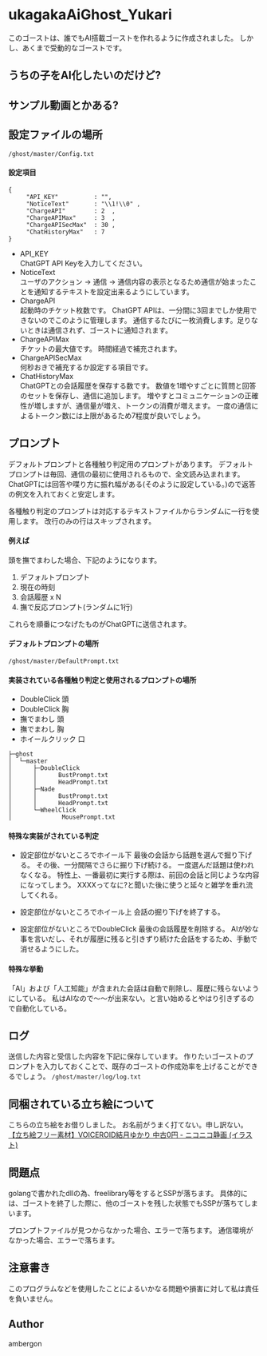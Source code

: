 # ukagakaAiGhost_Yukari
このゴーストは、誰でもAI搭載ゴーストを作れるように作成されました。
しかし、あくまで受動的なゴーストです。


## うちの子をAI化したいのだけど?
## サンプル動画とかある?


## 設定ファイルの場所
`/ghost/master/Config.txt`


#### 設定項目
```
{
     "API_KEY"          : "",
     "NoticeText"       : "\\1!\\0" ,
     "ChargeAPI"        : 2  , 
     "ChargeAPIMax"     : 3  ,
     "ChargeAPISecMax"  : 30 ,
     "ChatHistoryMax"   : 7 
}
```

- API_KEY          
    ChatGPT API Keyを入力してください。
- NoticeText       
    ユーザのアクション -> 通信 -> 通信内容の表示となるため通信が始まったことを通知するテキストを設定出来るようにしています。
- ChargeAPI        
    起動時のチケット枚数です。
    ChatGPT APIは、一分間に3回までしか使用できないのでこのように管理します。
    通信するたびに一枚消費します。足りないときは通信されず、ゴーストに通知されます。
- ChargeAPIMax     
    チケットの最大値です。
    時間経過で補充されます。
- ChargeAPISecMax  
    何秒おきで補充するか設定する項目です。
- ChatHistoryMax   
    ChatGPTとの会話履歴を保存する数です。
    数値を1増やすごとに質問と回答のセットを保存し、通信に追加します。
    増やすとコミュニケーションの正確性が増しますが、通信量が増え、トークンの消費が増えます。
    一度の通信によるトークン数には上限があるため7程度が良いでしょう。


## プロンプト
デフォルトプロンプトと各種触り判定用のプロンプトがあります。
デフォルトプロンプトは毎回、通信の最初に使用されるもので、全文読み込まれます。
ChatGPTには回答や喋り方に振れ幅がある(そのように設定している。)ので返答の例文を入れておくと安定します。

各種触り判定のプロンプトは対応するテキストファイルからランダムに一行を使用します。
改行のみの行はスキップされます。

#### 例えば
頭を撫でまわした場合、下記のようになります。

1. デフォルトプロンプト
1. 現在の時刻
1. 会話履歴 x N
1. 撫で反応プロンプト(ランダムに1行)

これらを順番につなげたものがChatGPTに送信されます。


#### デフォルトプロンプトの場所
`/ghost/master/DefaultPrompt.txt`

#### 実装されている各種触り判定と使用されるプロンプトの場所
- DoubleClick         頭
- DoubleClick         胸
- 撫でまわし          頭
- 撫でまわし          胸
- ホイールクリック    口

```
├─ghost
│  └─master
│      ├─DoubleClick
│      │      BustPrompt.txt
│      │      HeadPrompt.txt
│      ├─Nade
│      │      BustPrompt.txt
│      │      HeadPrompt.txt
│      └─WheelClick
│              MousePrompt.txt
```


#### 特殊な実装がされている判定
- 設定部位がないところでホイール下
    最後の会話から話題を選んで掘り下げる。
    その後、一分間隔でさらに掘り下げ続ける。
    一度選んだ話題は使われなくなる。
    特性上、一番最初に実行する際は、前回の会話と同じような内容になってしまう。
    XXXXってなに?と聞いた後に使うと延々と雑学を垂れ流してくれる。

- 設定部位がないところでホイール上
    会話の掘り下げを終了する。

- 設定部位がないところでDoubleClick
    最後の会話履歴を削除する。
    AIが妙な事を言いだし、それが履歴に残ると引きずり続けた会話をするため、手動で消せるようにした。


#### 特殊な挙動
「AI」および「人工知能」が含まれた会話は自動で削除し、履歴に残らないようにしている。
私はAIなので～～が出来ない。と言い始めるとやはり引きずるので自動化している。


## ログ
送信した内容と受信した内容を下記に保存しています。
作りたいゴーストのプロンプトを入力しておくことで、既存のゴーストの作成効率を上げることができるでしょう。
`/ghost/master/log/log.txt`


## 同梱されている立ち絵について
こちらの立ち絵をお借りしました。
お名前がうまく打てない。申し訳ない。
[【立ち絵フリー素材】VOICEROID結月ゆかり 中古0円 - ニコニコ静画 (イラスト)](https://seiga.nicovideo.jp/seiga/im11102824)


## 問題点
golangで書かれたdllの為、freelibrary等をするとSSPが落ちます。
具体的には、ゴーストを終了した際に、他のゴーストを残した状態でもSSPが落ちてしまいます。

プロンプトファイルが見つからなかった場合、エラーで落ちます。
通信環境がなかった場合、エラーで落ちます。


## 注意書き
このプログラムなどを使用したことによるいかなる問題や損害に対して私は責任を負いません。

                
## Author
ambergon

